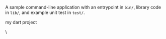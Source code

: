A sample command-line application with an entrypoint in `bin/`, library code
in `lib/`, and example unit test in `test/`.

my dart project

\









